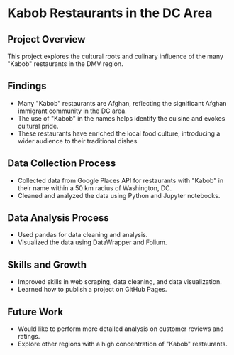 # Kabob Restaurants in the DC Area

## Project Overview
This project explores the cultural roots and culinary influence of the many "Kabob" restaurants in the DMV region.

## Findings
- Many "Kabob" restaurants are Afghan, reflecting the significant Afghan immigrant community in the DC area.
- The use of "Kabob" in the names helps identify the cuisine and evokes cultural pride.
- These restaurants have enriched the local food culture, introducing a wider audience to their traditional dishes.

## Data Collection Process
- Collected data from Google Places API for restaurants with "Kabob" in their name within a 50 km radius of Washington, DC.
- Cleaned and analyzed the data using Python and Jupyter notebooks.

## Data Analysis Process
- Used pandas for data cleaning and analysis.
- Visualized the data using DataWrapper and Folium.

## Skills and Growth
- Improved skills in web scraping, data cleaning, and data visualization.
- Learned how to publish a project on GitHub Pages.

## Future Work
- Would like to perform more detailed analysis on customer reviews and ratings.
- Explore other regions with a high concentration of "Kabob" restaurants.

